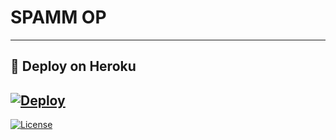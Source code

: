 # SPAMM OP

-------------------------------------------------


## 🚀 Deploy on Heroku 
[![Deploy](https://www.herokucdn.com/deploy/button.svg)](https://heroku.com/deploy?template=https://github.com/TeamBlackStorm/SpamBotOP)
------------------------------------------------

[![License](https://img.shields.io/badge/License-AGPL-blue)](https://github.com/dangerousjatt/SpamBot-2.0/blob/main/LICENSE)

